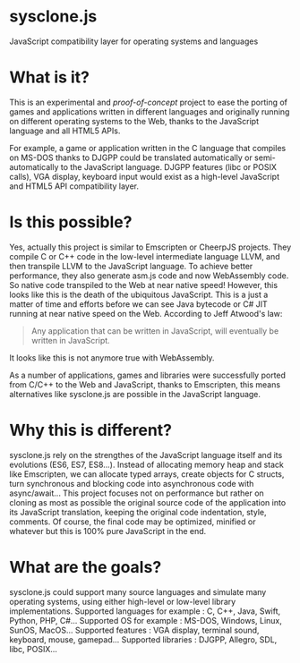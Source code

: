 # sysclone.js
JavaScript compatibility layer for operating systems and languages

# What is it?
This is an experimental and *proof-of-concept* project to ease the porting of games and applications written in different languages and originally running on different operating systems to the Web, thanks to the JavaScript language and all HTML5 APIs.

For example, a game or application written in the C language that compiles on MS-DOS thanks to DJGPP could be translated automatically or semi-automatically to the JavaScript language. DJGPP features (libc or POSIX calls), VGA display, keyboard input would exist as a high-level JavaScript and HTML5 API compatibility layer.

# Is this possible?
Yes, actually this project is similar to Emscripten or CheerpJS projects. They compile C or C++ code in the low-level intermediate language LLVM, and then transpile LLVM to the JavaScript language. To achieve better performance, they also generate asm.js code and now WebAssembly code. So native code transpiled to the Web at near native speed!
However, this looks like this is the death of the ubiquitous JavaScript. This is a just a matter of time and efforts before we can see Java bytecode or C# JIT running at near native speed on the Web.
According to Jeff Atwood's law:
> Any application that can be written in JavaScript, will eventually be written in JavaScript.

It looks like this is not anymore true with WebAssembly.

As a number of applications, games and libraries were successfully ported from C/C++ to the Web and JavaScript, thanks to Emscripten, this means alternatives like sysclone.js are possible in the JavaScript language.

# Why this is different?
sysclone.js rely on the strengthes of the JavaScript language itself and its evolutions (ES6, ES7, ES8...). Instead of allocating memory heap and stack like Emscripten, we can allocate typed arrays, create objects for C structs, turn synchronous and blocking code into asynchronous code with async/await...
This project focuses not on performance but rather on cloning as most as possible the original source code of the application into its JavaScript translation, keeping the original code indentation, style, comments. Of course, the final code may be optimized, minified or whatever but this is 100% pure JavaScript in the end.

# What are the goals?
sysclone.js could support many source languages and simulate many operating systems, using either high-level or low-level library implementations.
Supported languages for example : C, C++, Java, Swift, Python, PHP, C#...
Supported OS for example : MS-DOS, Windows, Linux, SunOS, MacOS...
Supported features : VGA display, terminal sound, keyboard, mouse, gamepad...
Supported libraries : DJGPP, Allegro, SDL, libc, POSIX...


